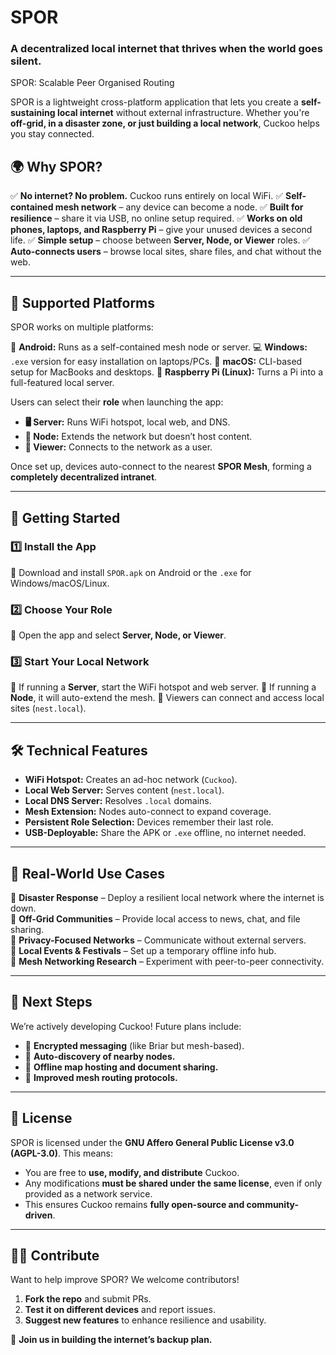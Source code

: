 # SPOR

### **A decentralized local internet that thrives when the world goes silent.**

SPOR: Scalable Peer Organised Routing

SPOR is a lightweight cross-platform application that lets you create a **self-sustaining local internet** without external infrastructure. Whether you're **off-grid, in a disaster zone, or just building a local network**, Cuckoo helps you stay connected.

## 🌍 **Why SPOR?**
✅ **No internet? No problem.** Cuckoo runs entirely on local WiFi.
✅ **Self-contained mesh network** – any device can become a node.
✅ **Built for resilience** – share it via USB, no online setup required.
✅ **Works on old phones, laptops, and Raspberry Pi** – give your unused devices a second life.
✅ **Simple setup** – choose between **Server, Node, or Viewer** roles.
✅ **Auto-connects users** – browse local sites, share files, and chat without the web.

---
## 🔧 **Supported Platforms**
SPOR works on multiple platforms:

📱 **Android:** Runs as a self-contained mesh node or server.
💻 **Windows:** `.exe` version for easy installation on laptops/PCs.
🍏 **macOS:** CLI-based setup for MacBooks and desktops.
🐧 **Raspberry Pi (Linux):** Turns a Pi into a full-featured local server.

Users can select their **role** when launching the app:
- **🖥️ Server:** Runs WiFi hotspot, local web, and DNS.
- **📡 Node:** Extends the network but doesn’t host content.
- **📱 Viewer:** Connects to the network as a user.

Once set up, devices auto-connect to the nearest **SPOR Mesh**, forming a **completely decentralized intranet**.

---
## 📲 **Getting Started**
### **1️⃣ Install the App**
🔹 Download and install `SPOR.apk` on Android or the `.exe` for Windows/macOS/Linux.

### **2️⃣ Choose Your Role**
🔹 Open the app and select **Server, Node, or Viewer**.

### **3️⃣ Start Your Local Network**
🔹 If running a **Server**, start the WiFi hotspot and web server.
🔹 If running a **Node**, it will auto-extend the mesh.
🔹 Viewers can connect and access local sites (`nest.local`).

---
## 🛠️ **Technical Features**
- **WiFi Hotspot:** Creates an ad-hoc network (`Cuckoo`).
- **Local Web Server:** Serves content (`nest.local`).
- **Local DNS Server:** Resolves `.local` domains.
- **Mesh Extension:** Nodes auto-connect to expand coverage.
- **Persistent Role Selection:** Devices remember their last role.
- **USB-Deployable:** Share the APK or `.exe` offline, no internet needed.

---
## 📡 **Real-World Use Cases**
🔸 **Disaster Response** – Deploy a resilient local network where the internet is down.  
🔸 **Off-Grid Communities** – Provide local access to news, chat, and file sharing.  
🔸 **Privacy-Focused Networks** – Communicate without external servers.  
🔸 **Local Events & Festivals** – Set up a temporary offline info hub.  
🔸 **Mesh Networking Research** – Experiment with peer-to-peer connectivity.  

---
## 🚀 **Next Steps**
We’re actively developing Cuckoo! Future plans include:
- 🔹 **Encrypted messaging** (like Briar but mesh-based).
- 🔹 **Auto-discovery of nearby nodes.**
- 🔹 **Offline map hosting and document sharing.**
- 🔹 **Improved mesh routing protocols.**

---
## 📜 **License**
SPOR is licensed under the **GNU Affero General Public License v3.0 (AGPL-3.0)**. This means:
- You are free to **use, modify, and distribute** Cuckoo.
- Any modifications **must be shared under the same license**, even if only provided as a network service.
- This ensures Cuckoo remains **fully open-source and community-driven**.

---
## 👨‍💻 **Contribute**
Want to help improve SPOR? We welcome contributors!

1. **Fork the repo** and submit PRs.
2. **Test it on different devices** and report issues.
3. **Suggest new features** to enhance resilience and usability.

🚀 **Join us in building the internet’s backup plan.**
